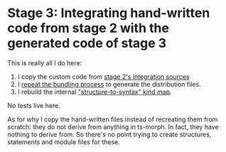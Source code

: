 # Stage 3: Integrating hand-written code from stage 2 with the generated code of stage 3

This is really all I do here:

1. I copy the custom code from [stage 2's integration sources](../stage_2_integration/source/)
2. I [repeat the bundling process](./build/bundle.ts) to generate the distribution files.
3. I rebuild the internal ["structure-to-syntax" kind map](./build/structureToSyntax.ts).

No tests live here.

As for why I copy the hand-written files instead of recreating them from scratch:  they do not derive from anything in ts-morph.  In fact, they have nothing to derive from.  So there's no point trying to create structures, statements and module files for these.
